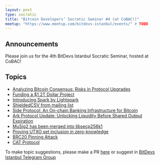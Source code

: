 ```yaml
---
layout: post
type: socratic
title: "Bitcoin Developers’ Socratic Seminar #4 (at CoBAC!)"
meetup: "https://www.meetup.com/bitdevs-istanbul/events/" # TODO
---
```


## Announcements
Please join us for the 4th BitDevs Istanbul Socratic Seminar, hosted at CoBAC! 

## Topics

- [Analyzing Bitcoin Consensus: Risks in Protocol Upgrades](https://github.com/bitcoin-cap/bcap)
- [Funding a $1.2T Dollar Project](http://1a1z.com/fund.html)
- [Introducing Spark by Lightspark](https://www.lightspark.com/news/introducing-spark)
- [ShieldedCSV from mailing list](https://mailing-list.bitcoindevs.xyz/bitcoindev/b0afc5f2-4dcc-469d-b952-03eeac6e7d1b@gmail.com/)
- [Side Protocol: An On-chain Banking Infrastructure for Bitcoin](https://github.com/sideprotocol/whitepaper_v1/blob/main/Side_Protocol_Whitepaper_v1.0.pdf)
- [Ark Protocol Update: Unlocking Liquidity Before Shared Output Expiration](https://arkdev.info/blog/unlock-liquidity-before-shared-output-expiration/)
- [MuSig2 has been merged into libsecp256k1](https://x.com/n1ckler/status/1843311745860849940)
- [Proving UTXO set inclusion in zero-knowledge](https://delvingbitcoin.org/t/proving-utxo-set-inclusion-in-zero-knowledge/1142)
- [BRC20 Pinning Attack](https://arxiv.org/abs/2410.11295)
- [CAT Protocol](https://catprotocol.org/)


To make topic suggestions, please make a PR [here](https://github.com/pretyflaco/bitdevsistanbul.github.io/blob/master/_posts/2024-11-23-bitcoin-developers%E2%80%99-socratic-seminar-004.md) or suggest in [BitDevs Istanbul Telegram Group](https://t.me/+o6DUM5pWV984OTQ6)
